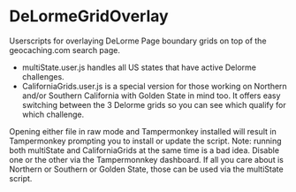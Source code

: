 # DeLormeGridOverlay

Userscripts for overlaying DeLorme Page boundary grids on top of the geocaching.com search page.
- multiState.user.js handles all US states that have active Delorme challenges.
- CaliforniaGrids.user.js is a special version for those working on Northern and/or Southern California with Golden State in mind too. It offers easy switching between the 3 Delorme grids so you can see which qualify for which challenge.

Opening either file in raw mode and Tampermonkey installed will result in Tampermonkey prompting you to install or update the script. Note: running both multiState and CaliforniaGrids at the same time is a bad idea. Disable one or the other via the Tampermonnkey dashboard. If all you care about is Northern or Southern or Golden State, those can be used via the multiState script.
